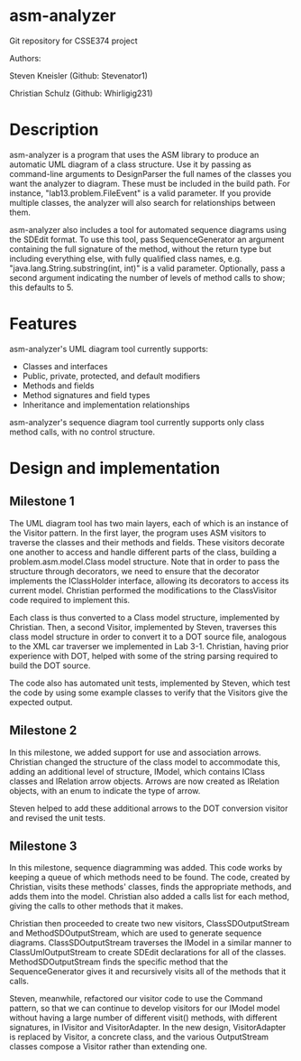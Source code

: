 # asm-analyzer
Git repository for CSSE374 project

Authors:

Steven Kneisler (Github: Stevenator1)

Christian Schulz (Github: Whirligig231)

# Description

asm-analyzer is a program that uses the ASM library to produce an automatic UML diagram of a class structure. Use it by passing as command-line arguments to DesignParser the full names of the classes you want the analyzer to diagram. These must be included in the build path. For instance, "lab13.problem.FileEvent" is a valid parameter. If you provide multiple classes, the analyzer will also search for relationships between them.

asm-analyzer also includes a tool for automated sequence diagrams using the SDEdit format. To use this tool, pass SequenceGenerator an argument containing the full signature of the method, without the return type but including everything else, with fully qualified class names, e.g. "java.lang.String.substring(int, int)" is a valid parameter. Optionally, pass a second argument indicating the number of levels of method calls to show; this defaults to 5.

# Features

asm-analyzer's UML diagram tool currently supports:

- Classes and interfaces
- Public, private, protected, and default modifiers
- Methods and fields
- Method signatures and field types
- Inheritance and implementation relationships

asm-analyzer's sequence diagram tool currently supports only class method calls, with no control structure.

# Design and implementation

## Milestone 1

The UML diagram tool has two main layers, each of which is an instance of the Visitor pattern. In the first layer, the program uses ASM visitors to traverse the classes and their methods and fields. These visitors decorate one another to access and handle different parts of the class, building a problem.asm.model.Class model structure. Note that in order to pass the structure through decorators, we need to ensure that the decorator implements the IClassHolder interface, allowing its decorators to access its current model. Christian performed the modifications to the ClassVisitor code required to implement this.

Each class is thus converted to a Class model structure, implemented by Christian. Then, a second Visitor, implemented by Steven, traverses this class model structure in order to convert it to a DOT source file, analogous to the XML car traverser we implemented in Lab 3-1. Christian, having prior experience with DOT, helped with some of the string parsing required to build the DOT source.

The code also has automated unit tests, implemented by Steven, which test the code by using some example classes to verify that the Visitors give the expected output.

## Milestone 2

In this milestone, we added support for use and association arrows. Christian changed the structure of the class model to accommodate this, adding an additional level of structure, IModel, which contains IClass classes and IRelation arrow objects. Arrows are now created as IRelation objects, with an enum to indicate the type of arrow.

Steven helped to add these additional arrows to the DOT conversion visitor and revised the unit tests.

## Milestone 3

In this milestone, sequence diagramming was added. This code works by keeping a queue of which methods need to be found. The code, created by Christian, visits these methods' classes, finds the appropriate methods, and adds them into the model. Christian also added a calls list for each method, giving the calls to other methods that it makes.

Christian then proceeded to create two new visitors, ClassSDOutputStream and MethodSDOutputStream, which are used to generate sequence diagrams. ClassSDOutputStream traverses the IModel in a similar manner to ClassUmlOutputStream to create SDEdit declarations for all of the classes. MethodSDOutputStream finds the specific method that the SequenceGenerator gives it and recursively visits all of the methods that it calls.

Steven, meanwhile, refactored our visitor code to use the Command pattern, so that we can continue to develop visitors for our IModel model without having a large number of different visit() methods, with different signatures, in IVisitor and VisitorAdapter. In the new design, VisitorAdapter is replaced by Visitor, a concrete class, and the various OutputStream classes compose a Visitor rather than extending one.